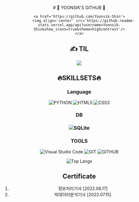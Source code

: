<div align="center">
    # 🏅 YOONSIK'S GITHUB 🏅

    <a href='https://github.com/Yoonsik-Shin'>
        <img align='center' src='https://github-readme-stats.vercel.app/api?username=Yoonsik-Shin&show_icons=true&theme=highcontrast'/>
    </a>
<div align="center">
<br\>

## ✍️ TIL

<a href='https://github.com/Yoonsik-Shin/TIL'>
<img align='center' src='https://github-readme-stats.vercel.app/api/pin/?username=Yoonsik-Shin&repo=TIL&show_icons=true&theme=highcontrast'/></a>

<br>

## 🔥SKILLSETS🔥

### Language

![PYTHON](https://img.shields.io/badge/Python-3776AB.svg?&style=flat&logo=Python&logoColor=white) ![HTML5](https://img.shields.io/badge/HTML5-E34F26.svg?&style=flat&logo=HTML5&logoColor=white) ![CSS3](https://img.shields.io/badge/CSS3-1572B6.svg?&style=flat&logo=CSS3&logoColor=white)

### DB

### ![SQLite](https://img.shields.io/badge/sqlite-003B57.svg?&style=flat&logo=SQLite&logoColor=white)

### TOOLS

![Visual Studio Code](https://img.shields.io/badge/Visual%20Studio%20Code-007ACC.svg?&style=flat&logo=Visual%20Studio%20Code&logoColor=white) ![GIT](https://img.shields.io/badge/GIT-F05032.svg?&style=flat&logo=git&logoColor=white) ![GITHUB](https://img.shields.io/badge/GITHUB-181717.svg?&style=flat&logo=github&logoColor=white)

![Top Langs](https://github-readme-stats.vercel.app/api/top-langs/?username=Yoonsik-Shin&show_icons=true&theme=highcontrast)
<br>

## Certificate

1. 정보처리기사 [2022.06.17]
2. 빅데이터분석기사 [2022.07.15]

